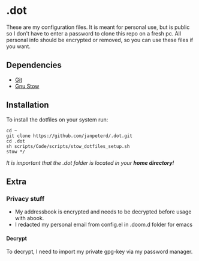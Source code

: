 # .dot

These are my configuration files. It is meant for personal use, but is public so I don't have to enter a password to clone this repo on a fresh pc. All personal info should be encrypted or removed, so you can use these files if you want.

## Dependencies
* [Git](https://git-scm.com/)
* [Gnu Stow](https://www.gnu.org/software/stow/)

## Installation
To install the dotfiles on your system run:

~~~
cd ~
git clone https://github.com/janpeterd/.dot.git
cd .dot
sh scripts/Code/scripts/stow_dotfiles_setup.sh
stow */
~~~

*It is important that the .dot folder is located in your **home directory**!*


## Extra
### Privacy stuff
* My addressbook is encrypted and needs to be decrypted before usage with abook.
* I redacted my personal email from config.el in .doom.d folder for emacs

#### Decrypt
To decrypt, I need to import my private gpg-key via my password manager.
